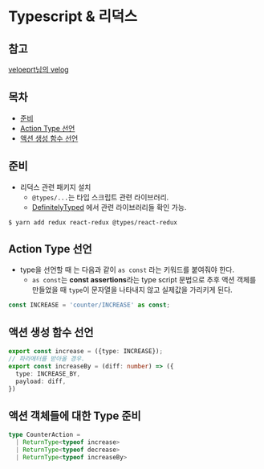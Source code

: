 # Typescript & 리덕스

## 참고
[veloeprt님의 velog](https://velog.io/@velopert/use-typescript-and-redux-like-a-pro)



## 목차
* [준비](#준비)
* [Action Type 선언](#Action-Type-선언)
* [액션 생성 함수 선언](#액션-생성-함수-선언)


## 준비
* 리덕스 관련 패키지 설치
   * `@types/...`는 타입 스크립트 관련 라이브러리.
   * [DefinitelyTyped](https://github.com/DefinitelyTyped/DefinitelyTyped) 에서 관련 라이브러리들 확인 가능.
```shell
$ yarn add redux react-redux @types/react-redux
```


## Action Type 선언
* type을 선언할 때 는 다음과 같이 `as const` 라는 키워드를 붙여줘야 한다.
   * `as const`는 **const assertions**라는 type script 문법으로 추후 액션 객체를 만들었을 때 `type`이 문자열을 나타내지 않고 실제값을 가리키게 된다.
```typescript
const INCREASE = 'counter/INCREASE' as const;
```


## 액션 생성 함수 선언
```typescript
export const increase = ({type: INCREASE});
// 파라메터를 받아올 경우.
export const increaseBy = (diff: number) => ({
  type: INCREASE_BY,
  payload: diff,
})
```

## 액션 객체들에 대한 Type 준비
```typescript
type CounterAction =
  | ReturnType<typeof increase>
  | ReturnType<typeof decrease>
  | ReturnType<typeof increaseBy>
```